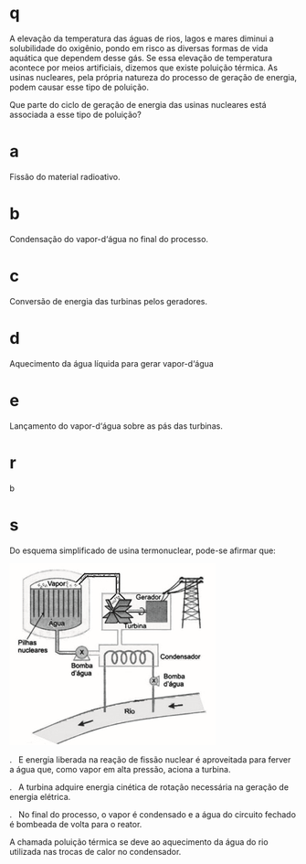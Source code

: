 # q
A elevação da temperatura das águas de rios, lagos e mares diminui a solubilidade do oxigênio, pondo em risco as diversas formas de vida aquática que dependem desse gás. Se essa elevação de temperatura acontece por meios artificiais, dizemos que existe poluição térmica. As usinas nucleares, pela própria natureza do processo de geração de energia, podem causar esse tipo de poluição.

Que parte do ciclo de geração de energia das usinas nucleares está associada a esse tipo de poluição?

# a
Fissão do material radioativo.

# b
Condensação do vapor-d‘água no final do processo.

# c
Conversão de energia das turbinas pelos geradores.

# d
Aquecimento da água líquida para gerar vapor-d‘água

# e
Lançamento do vapor-d‘água sobre as pás das turbinas.

# r
b

# s
Do esquema simplificado de usina termonuclear, pode-se afirmar que:

![](439ba35b-34b4-7782-b116-b1e4bf3548b0.png)

.   E energia liberada na reação de fissão nuclear é aproveitada para ferver a água que, como vapor em alta pressão, aciona a turbina.

.   A turbina adquire energia cinética de rotação necessária na geração de energia elétrica.

.   No final do processo, o vapor é condensado e a água do circuito fechado é bombeada de volta para o reator.

A chamada poluição térmica se deve ao aquecimento da água do rio utilizada nas trocas de calor no condensador.
